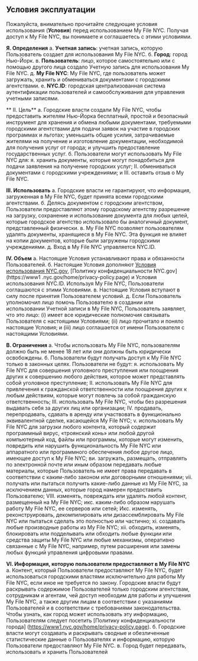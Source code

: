 ## Условия эксплуатации

Пожалуйста, внимательно прочитайте следующие условия использования (**Условия**) перед использованием My File NYC. Получая доступ к My File NYC, вы понимаете и соглашаетесь с этими условиями.

**Я. Определения**
а. **Учетная запись**: учетная запись, которую Пользователь создает для использования My File NYC.
б. **Город**: город Нью-Йорк.
в. **Пользователь**: лицо, которое самостоятельно или с помощью другого лица создало Учетную запись для использования My File NYC.
д. **My File NYC**: My File NYC, где пользователь может загружать, хранить и обмениваться документами с городскими агентствами.
е. **NYC.ID**: городская централизованная система аутентификации пользователей и самообслуживания для управления учетными записями.

** II. Цель**
а. Городские власти создали My File NYC, чтобы предоставить жителям Нью-Йорка бесплатный, простой и безопасный инструмент для хранения и обмена любыми документами, требуемыми городскими агентствами для подачи заявок на участие в городских программах и льготах; уменьшить общие усилия, затрачиваемые жителями на получение и изготовление документации, необходимой для получения услуг от города; и улучшить предоставление государственных услуг.
б. Пользователи могут использовать My File NYC для:
я. хранить документы, которые могут понадобиться для подачи заявления на получение городских услуг;
II. обмениваться документами с городскими учреждениями; и
III. оставить отзыв о My File NYC.

**III. Использовать**
а. Городские власти не гарантируют, что информация, загруженная в My File NYC, будет принята всеми городскими агентствами.
б. Делясь документом с городским агентством, Пользователи предоставляют этому городскому агентству разрешение на загрузку, сохранение и использование документа для любых целей, которые городское агентство использовало бы аналогичный документ, представленный физически.
в. My File NYC позволяет пользователям удалять документы, хранящиеся в My File NYC. Эта функция не влияет на копии документов, которые были загружены городскими учреждениями.
д. Вход в My File NYC управляется NYC.ID.

**IV. Объем**
а. Настоящие Условия устанавливают права и обязанности Пользователей.
б. Настоящие Условия дополняют [Условия использования NYC.gov](https://www1.nyc.gov/home/terms-of-use.page), [Политику конфиденциальности NYC.gov](https://www1 .nyc.gov/home/privacy-policy.page) и Условия использования NYC.ID. Используя My File NYC, Пользователи соглашаются с этими Условиями.
в. Настоящие Условия вступают в силу после принятия Пользователем условий.
д. Если Пользователь уполномочил лицо помочь Пользователю в создании или использовании Учетной записи в My File NYC, Пользователь заявляет, что это лицо: (i) имеет все юридические полномочия связывать Пользователя с настоящими Условиями; (ii) лицо прочитало и поняло настоящие Условия; и (iii) лицо соглашается от имени Пользователя с настоящими Условиями.

**В. Ограничения**
а. Чтобы использовать My File NYC, пользователям должно быть не менее 18 лет или они должны быть юридически освобождены.
б. Пользователи будут получать доступ к My File NYC только в законных целях. Пользователи не будут:
я. использовать My File NYC для совершения уголовного преступления или поощрения других к совершению любого действия, которое может представлять собой уголовное преступление;
II. использовать My File NYC для привлечения к гражданской ответственности или поощрения других к любым действиям, которые могут повлечь за собой гражданскую ответственность;
III. использовать My File NYC, чтобы без разрешения выдавать себя за других лиц или организации;
IV. продавать, перепродавать, сдавать в аренду или участвовать в функционально эквивалентной сделке, касающейся My File NYC;
v. использовать My File NYC для загрузки любого контента, который содержит программный вирус, «троянский конь» или любой другой компьютерный код, файлы или программы, которые могут изменить, повредить или нарушить функциональность My File NYC или аппаратного или программного обеспечения любое другое лицо, имеющее доступ к My File NYC;
ви. загружать, размещать, отправлять по электронной почте или иным образом передавать любые материалы, которые Пользователь не имеет права передавать в соответствии с каким-либо законом или договорными отношениями;
vii. получать или пытаться получить какие-либо данные из My File NYC, за исключением данных, которые город намерен предоставить Пользователю;
VIII. изменять, повреждать или удалять любой контент, размещенный на My File NYC;
икс. каким-либо образом нарушать работу My File NYC, ее серверов или сетей;
Икс. изменять, реконструировать, декомпилировать или дизассемблировать My File NYC или пытаться сделать это полностью или частично;
xi. создавать любые производные работы из My File NYC;
xii. обходить, изменять, блокировать или подделывать или обходить любые функции или средства защиты My File NYC или любые механизмы, оперативно связанные с My File NYC, например, путем расширения или замены любых функций управления цифровыми правами.

**VI. Информация, которую пользователи предоставляют в My File NYC**
а. Контент, который Пользователи предоставляют My File NYC, будет использоваться городскими властями исключительно для работы My File NYC, если иное не требуется по закону. Городские власти будут раскрывать содержимое Пользователей только городским агентствам, сотрудникам и агентам, чей доступ необходим для работы и улучшения My File NYC, а также другим лицам в соответствии с указаниями Пользователей и в соответствии с требованиями законодательства. Чтобы узнать, как город может использовать эту информацию, Пользователям следует посетить [Политику конфиденциальности города] (https://www1.nyc.gov/home/privacy-policy.page).
б. Городские власти могут создавать и раскрывать сводные и обезличенные статистические данные о Пользователях и информацию, которую Пользователи предоставляют My File NYC.
в. Город будет передавать, использовать и хранить Пользователей
